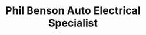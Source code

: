 ---
title: "Phil Benson Auto Electrical Specialist"
url: /kendal/phil-benson-auto-electrical-specialist/
shop: car repair
---